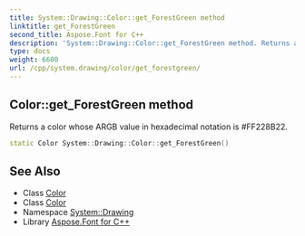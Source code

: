 ```yaml
---
title: System::Drawing::Color::get_ForestGreen method
linktitle: get_ForestGreen
second_title: Aspose.Font for C++
description: 'System::Drawing::Color::get_ForestGreen method. Returns a color whose ARGB value in hexadecimal notation is #FF228B22 in C++.'
type: docs
weight: 6600
url: /cpp/system.drawing/color/get_forestgreen/
---
```

## Color::get_ForestGreen method


Returns a color whose ARGB value in hexadecimal notation is #FF228B22.

```cpp
static Color System::Drawing::Color::get_ForestGreen()
```

## See Also

* Class [Color](../)
* Class [Color](../)
* Namespace [System::Drawing](../../)
* Library [Aspose.Font for C++](../../../)
